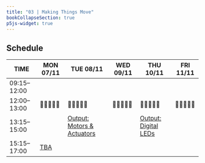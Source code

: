 ```yaml
---
title: "03 | Making Things Move"
bookCollapseSection: true
p5js-widget: true
---
```


## Schedule

<div class="calendar">

| TIME | MON 07/11 | TUE 08/11 | WED 09/11 | THU 10/11 | FRI 11/11 |
| --- | --- | --- | --- | --- | --- |
| 09:15–12:00 |  |  |  |  |  |
| 12:00–13:00| 🥗🍜🍱🍝🍕 | 🥗🍜🍱🍝🍕 | 🥗🍜🍱🍝🍕 | 🥗🍜🍱🍝🍕 | 🥗🍜🍱🍝🍕 |
| 13:15–15:00 |  | [Output: Motors & Actuators](./lesson-01) |  | [Output: Digital LEDs](./lesson-02) |  |
| 15:15–17:00 | [TBA](./lecture)  |  |  |  |  |

</div> 
